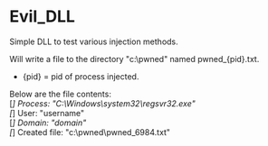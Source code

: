 # Evil_DLL
Simple DLL to test various injection methods.

Will write a file to the directory "c:\pwned" named pwned_{pid}.txt.
- {pid} = pid of process injected.

Below are the file contents:  
[*]      Process: "C:\\Windows\\system32\\regsvr32.exe"  
[*]         User: "username"  
[*]       Domain: "domain"  
[*] Created file: "c:\\pwned\\pwned_6984.txt"
